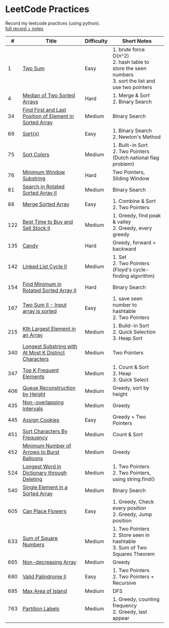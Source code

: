 # LeetCode Practices
Record my leetcode practices (using python).  
[full record + notes](https://melissakuo.notion.site/9eee0cf6d7734f38aa69e9e95f32ccf5?v=cf2906a9c5b6458399737d22d7cd5eb0)

| # | Title | Difficulty | Short Notes |
|---|-------|------------|-------|
| 1 | [Two Sum](https://leetcode.com/problems/two-sum/) | Easy | 1. brute force O(n^2) <br> 2. hash table to store the seen numbers <br> 3. sort the list and use two pointers
| 4 | [Median of Two Sorted Arrays](https://leetcode.com/problems/median-of-two-sorted-arrays/) | Hard | 1. Merge & Sort <br> 2. Binary Search |
| 34 | [Find First and Last Position of Element in Sorted Array](https://leetcode.com/problems/find-first-and-last-position-of-element-in-sorted-array/) | Medium | Binary Search |
| 69 | [Sqrt(x)](https://leetcode.com/problems/sqrtx/) | Easy | 1. Binary Search <br> 2. Newton's Method |
| 75 | [Sort Colors](https://leetcode.com/problems/sort-colors/) | Medium | 1. Built-in Sort <br> 2. Two Pointers (Dutch national flag problem) |
| 76 | [Minimum Window Substring](https://leetcode.com/problems/minimum-window-substring/) | Hard | Two Pointers, Sliding Window |
| 81 | [Search in Rotated Sorted Array II](https://leetcode.com/problems/search-in-rotated-sorted-array-ii/submissions/) | Medium | Binary Search |
| 88 | [Merge Sorted Array](https://leetcode.com/problems/merge-sorted-array/) | Easy | 1. Combine & Sort <br> 2. Two Pointers |
| 122 | [Best Time to Buy and Sell Stock II](https://leetcode.com/problems/best-time-to-buy-and-sell-stock-ii/) | Medium | 1. Greedy, find peak & valley <br> 2. Greedy, every greedy |
| 135 | [Candy](https://leetcode.com/problems/candy/) | Hard | Greedy, forward + backward |
| 142 | [Linked List Cycle II](https://leetcode.com/problems/linked-list-cycle-ii/) | Medium | 1. Set <br> 2. Two Pointers (Floyd's cycle-finding algorithm) |
| 154 | [Find Minimum in Rotated Sorted Array II](https://leetcode.com/problems/find-minimum-in-rotated-sorted-array-ii/) | Hard | Binary Search |
| 167 | [Two Sum II - Input array is sorted](https://leetcode.com/problems/two-sum-ii-input-array-is-sorted/) | Easy | 1. save seen number to hashtable <br> 2. Two Pointers |
| 215 | [Kth Largest Element in an Array](https://leetcode.com/problems/kth-largest-element-in-an-array/) | Medium | 1. Build-in Sort <br> 2. Quick Selection <br> 3. Heap Sort |
| 340 | [Longest Substring with At Most K Distinct Characters](https://leetcode.com/problems/longest-substring-with-at-most-k-distinct-characters/) | Medium | Two Pointers |
| 347 | [Top K Frequent Elements](https://leetcode.com/problems/top-k-frequent-elements/) | Medium | 1. Count & Sort <br> 2. Heap <br> 3. Quick Select |
| 406 | [Queue Reconstruction by Height](https://leetcode.com/problems/queue-reconstruction-by-height/) | Medium | Greedy, sort by height |
| 435 | [Non-overlapping Intervals](https://leetcode.com/problems/non-overlapping-intervals/) | Medium | Greedy |
| 445 | [Assign Cookies](https://leetcode.com/problems/assign-cookies/) | Easy | Greedy + Two Pointers |
| 451 | [Sort Characters By Frequency](https://leetcode.com/problems/sort-characters-by-frequency/) | Medium | Count & Sort |
| 452 | [Minimum Number of Arrows to Burst Balloons](https://leetcode.com/problems/minimum-number-of-arrows-to-burst-balloons/) | Medium | Greedy |
| 524 | [Longest Word in Dictionary through Deleting](https://leetcode.com/problems/longest-word-in-dictionary-through-deleting/) | Medium | 1. Two Pointers <br> 2. Two Pointers, using string.find() |
| 540 | [Single Element in a Sorted Array](https://leetcode.com/problems/single-element-in-a-sorted-array/) | Medium | Binary Search |
| 605 | [Can Place Flowers](https://leetcode.com/problems/can-place-flowers/) | Easy | 1. Greedy, Check every position <br> 2. Greedy, Jump position |
| 633 | [Sum of Square Numbers](https://leetcode.com/problems/sum-of-square-numbers/) | Medium | 1. Two Pointers <br> 2. Store seen in hashtable <br> 3. Sum of Two Squares Theorem |
| 665 | [Non-decreasing Array](https://leetcode.com/problems/non-decreasing-array/) | Medium | Greedy |
| 680 | [Valid Palindrome II](https://leetcode.com/problems/valid-palindrome-ii/) | Easy | 1. Two Pointers <br> 2. Two Pointers + Recursive |
| 695 | [Max Area of Island](https://leetcode.com/problems/max-area-of-island/) | Medium | DFS |
| 763 | [Partition Labels](https://leetcode.com/problems/partition-labels/) | Medium | 1. Greedy, counting frequency <br> 2. Greedy, last appear |